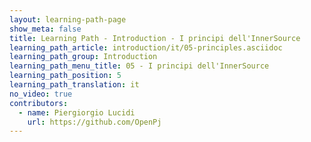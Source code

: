 ```yaml
---
layout: learning-path-page
show_meta: false
title: Learning Path - Introduction - I principi dell'InnerSource
learning_path_article: introduction/it/05-principles.asciidoc
learning_path_group: Introduction
learning_path_menu_title: 05 - I principi dell'InnerSource
learning_path_position: 5
learning_path_translation: it
no_video: true
contributors:
  - name: Piergiorgio Lucidi
    url: https://github.com/OpenPj
---
```

<!--- This file autogenerated from https://github.com/InnerSourceCommons/InnerSourceLearningPath/blob/master/scripts/generate_learning_path_markdown.js -->